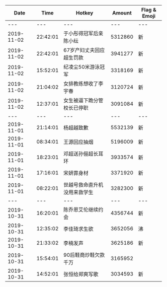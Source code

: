 Date | Time | Hotkey | Amount | Flag & Emoji 
--- | --- | --- | --- | ---
--- | --- | --- | --- | ---
2019-11-02|22:42:01|于小彤得冠军后亲陈小纭|5312860|新 
2019-11-02|22:42:01|67岁产妇丈夫回应超生罚款|3941277|新 
2019-11-02|15:52:01|纪凌尘50米游泳冠军|3318169|新 
2019-11-02|21:04:02|女排教练想收了李宇春|3120724|新 
2019-11-02|12:37:01|女生被逼下跪分管校长已停职|3091084|新 
--- | --- | --- | --- | ---
2019-11-01|21:14:01|杨超越致歉|5532139|新 
2019-11-01|08:34:01|王源回应抽烟|5196009|新 
2019-11-01|18:23:01|邓超送孙俪超长耳环|3933574|新 
2019-11-01|17:16:01|宋妍霏身材|3371920|新 
2019-11-01|08:22:01|世越号救命直升机没用来救学生|3282300|新 
--- | --- | --- | --- | ---
2019-10-31|16:20:01|陈乔恩艾伦继续约会|4356744|新 
2019-10-31|12:35:02|李佳琦求生欲|3652056|沸 
2019-10-31|21:33:02|李楠发声|3625186|新 
2019-10-31|15:54:01|90后鞋商炒鞋欠款千万|3165952| 
2019-10-31|14:52:01|张恒给郑爽写歌|3034593|新 

